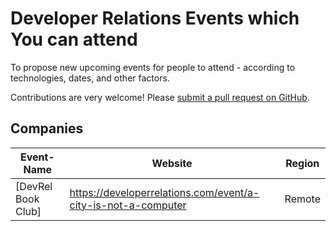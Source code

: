# Developer Relations Events which You can attend

To propose new upcoming events for people to attend - according to technologies, dates, and other factors.

Contributions are very welcome! Please
[submit a pull request on GitHub]().

## Companies

Event-Name | Website | Region
------------ | ------- | -------
[DevRel Book Club] | https://developerrelations.com/event/a-city-is-not-a-computer | Remote

